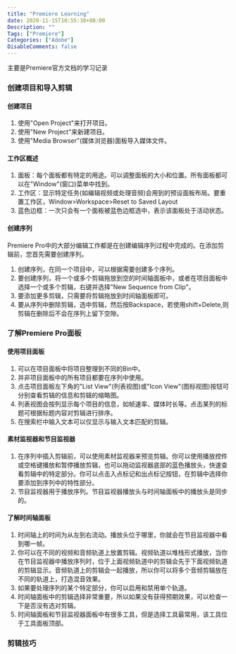 ```yaml
---
title: "Premiere Learning"
date: 2020-11-15T10:55:30+08:00
Description: ""
Tags: ["Premiere"]
Categories: ["Adobe"]
DisableComments: false
---
```


主要是Premiere官方文档的学习记录
<!--more-->
### 创建项目和导入剪辑  

#### 创建项目  

1. 使用"Open Project"来打开项目。  
2. 使用"New Project"来新建项目。  
3. 使用"Media Browser"(媒体浏览器)面板导入媒体文件。  

#### 工作区概述  

1. 面板：每个面板都有特定的用途。可以调整面板的大小和位置。所有面板都可以在"Window"(窗口)菜单中找到。  
2. 工作区：显示特定任务(如编辑视频或处理音频)会用到的预设面板布局。要重置工作区，Window>Workspace>Reset to Saved Layout  
3. 蓝色边框：一次只会有一个面板被蓝色边框选中，表示该面板处于活动状态。  

#### 创建序列  
Premiere Pro中的大部分编辑工作都是在创建编辑序列过程中完成的。在添加剪辑前，您首先需要创建序列。  
1. 创建序列，在同一个项目中，可以根据需要创建多个序列。  
2. 要创建序列，将一个或多个剪辑拖放到空的时间轴面板中，或者在项目面板中选择一个或多个剪辑，右键并选择"New Sequence from Clip"。  
3. 要添加更多剪辑，只需要将剪辑拖放到时间轴面板即可。  
4. 要从序列中删除剪辑，选中剪辑，然后按Backspace，若使用shift+Delete,则剪辑在删除后不会在序列上留下空隙。   

### 了解Premiere Pro面板  
#### 使用项目面板  

1. 可以在项目面板中将项目整理到不同的Bin中。  
2. 并非项目面板中的所有项目都要在序列中使用。  
3. 点击项目面板左下角的"List View"(列表视图)或"Icon View"(图标视图)按钮可分别查看剪辑的信息和剪辑的缩略图。  
4. 列表视图会按列显示每个项目的信息，如帧速率、媒体时长等。点击某列的标题可根据标题内容对剪辑进行排序。  
5. 在搜索栏中输入文本可以仅显示与输入文本匹配的剪辑。  

#### 素材监视器和节目监视器  

1. 在序列中插入剪辑前，可以使用素材监视器来预览剪辑。你可以使用播放控件或空格键播放和暂停播放剪辑，也可以拖动监视器底部的蓝色播放头，快速查看剪辑中的特定部分。你可以点击入点标记和出点标记按钮，在剪辑中选择你要添加到序列中的特性部分。  
2. 节目监视器用于播放序列。节目监视器播放头与时间轴面板中的播放头是同步的。  

#### 了解时间轴面板  

1. 时间轴上的时间为从左到右流动。播放头位于哪里，你就会在节目监视器中看到哪一帧。  
2. 你可以在不同的视频和音频轨道上放置剪辑。视频轨道以堆栈形式播放，当你在节目监视器中播放序列时，位于上面视频轨道中的剪辑会先于下面视频轨道的剪辑显示。音频轨道上的剪辑会一起播放，所以你可以将多个音频剪辑放在不同的轨道上，打造混音效果。  
3. 如果要处理序列的某个特定部分，你可以启用和禁用单个轨道。  
4. 时间轴面板中的剪辑选择非常重要，所以如果没有获得预期效果，可以检查一下是否没有选对剪辑。  
5. 时间轴面板和节目监视器面板中有很多工具，但是选择工具最常用，该工具位于工具面板顶部。  
### 剪辑技巧  





